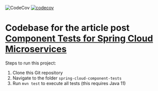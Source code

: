 ![CodeCov](https://github.com/kmandalas/spring-cloud-component-tests/workflows/CodeCov/badge.svg)
[![codecov](https://codecov.io/gh/kmandalas/spring-cloud-component-tests/branch/main/graph/badge.svg)](https://codecov.io/gh/kmandalas/spring-cloud-component-tests)

# Codebase for the article post [Component Tests for Spring Cloud Microservices](https://dzone.com/articles/Component-Tests-for-Spring-Cloud-Microservices)

Steps to run this project:

1. Clone this Git repository
2. Navigate to the folder `spring-cloud-component-tests`
3. Run `mvn test` to execute all tests (this requires Java 11)
